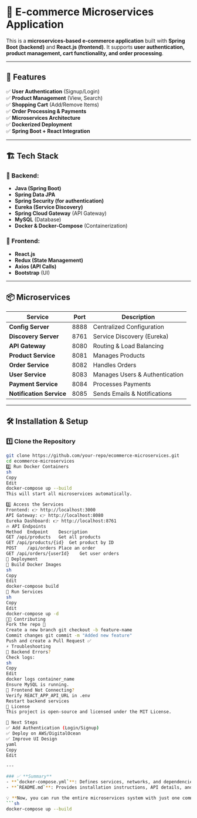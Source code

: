 # 🛒 E-commerce Microservices Application

This is a **microservices-based e-commerce application** built with **Spring Boot (backend)** and **React.js (frontend)**. It supports **user authentication, product management, cart functionality, and order processing**.

---

## 🚀 Features
✅ **User Authentication** (Signup/Login)  
✅ **Product Management** (View, Search)  
✅ **Shopping Cart** (Add/Remove Items)  
✅ **Order Processing & Payments**  
✅ **Microservices Architecture**  
✅ **Dockerized Deployment**  
✅ **Spring Boot + React Integration**  

---

## 🏗️ Tech Stack

### 🔹 Backend:
- **Java (Spring Boot)**
- **Spring Data JPA**
- **Spring Security (for authentication)**
- **Eureka (Service Discovery)**
- **Spring Cloud Gateway** (API Gateway)
- **MySQL** (Database)
- **Docker & Docker-Compose** (Containerization)

### 🔹 Frontend:
- **React.js**
- **Redux (State Management)**
- **Axios (API Calls)**
- **Bootstrap** (UI)

---

## 📦 Microservices

| Service               | Port  | Description                        |
|-----------------------|------|------------------------------------|
| **Config Server**     | 8888 | Centralized Configuration         |
| **Discovery Server**  | 8761 | Service Discovery (Eureka)        |
| **API Gateway**       | 8080 | Routing & Load Balancing          |
| **Product Service**   | 8081 | Manages Products                  |
| **Order Service**     | 8082 | Handles Orders                    |
| **User Service**      | 8083 | Manages Users & Authentication    |
| **Payment Service**   | 8084 | Processes Payments                |
| **Notification Service** | 8085 | Sends Emails & Notifications |

---

## 🛠️ Installation & Setup

### 1️⃣ **Clone the Repository**
```sh
git clone https://github.com/your-repo/ecommerce-microservices.git
cd ecommerce-microservices
2️⃣ Run Docker Containers
sh
Copy
Edit
docker-compose up --build
This will start all microservices automatically.

3️⃣ Access the Services
Frontend: 👉 http://localhost:3000
API Gateway: 👉 http://localhost:8080
Eureka Dashboard: 👉 http://localhost:8761
🔥 API Endpoints
Method	Endpoint	Description
GET	/api/products	Get all products
GET	/api/products/{id}	Get product by ID
POST	/api/orders	Place an order
GET	/api/orders/{userId}	Get user orders
🚀 Deployment
📌 Build Docker Images
sh
Copy
Edit
docker-compose build
📌 Run Services
sh
Copy
Edit
docker-compose up -d
👨‍💻 Contributing
Fork the repo 🍴
Create a new branch git checkout -b feature-name
Commit changes git commit -m "Added new feature"
Push and create a Pull Request ✅
⚡ Troubleshooting
🔹 Backend Errors?
Check logs:
sh
Copy
Edit
docker logs container_name
Ensure MySQL is running.
🔹 Frontend Not Connecting?
Verify REACT_APP_API_URL in .env
Restart backend services
📜 License
This project is open-source and licensed under the MIT License.

🚀 Next Steps
✅ Add Authentication (Login/Signup)
✅ Deploy on AWS/DigitalOcean
✅ Improve UI Design
yaml
Copy
Edit

---

### ✅ **Summary**
- **`docker-compose.yml`**: Defines services, networks, and dependencies.
- **`README.md`**: Provides installation instructions, API details, and troubleshooting steps.

💡 **Now, you can run the entire microservices system with just one command:**  
```sh
docker-compose up --build